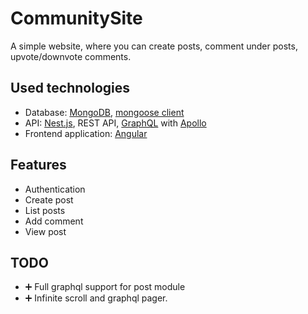 # CommunitySite

A simple website, where you can create posts, comment under posts, upvote/downvote comments.

## Used technologies

- Database: [MongoDB](https://www.mongodb.com/), [mongoose client](https://mongoosejs.com/)
- API: [Nest.js](https://nestjs.com/), REST API, [GraphQL](https://graphql.org/) with [Apollo](https://www.apollographql.com/)
- Frontend application: [Angular](https://angular.io/)

## Features

- Authentication
- Create post
- List posts
- Add comment
- View post

## TODO

- ➕ Full graphql support for post module
- ➕ Infinite scroll and graphql pager.